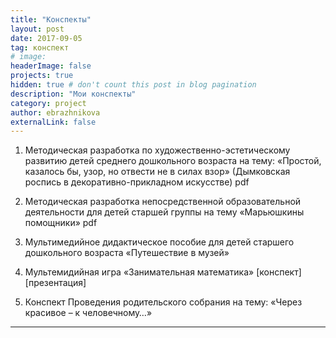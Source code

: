```yaml
---
title: "Конспекты"
layout: post
date: 2017-09-05
tag: конспект
# image: 
headerImage: false
projects: true
hidden: true # don't count this post in blog pagination
description: "Мои конспекты"
category: project
author: ebrazhnikova
externalLink: false
---
```


1. Методическая разработка по художественно-эстетическому развитию детей среднего дошкольного возраста на тему: «Простой, казалось бы, узор, но отвести не в силах взор» (Дымковская роспись в декоративно-прикладном искусстве) pdf

2. Методическая разработка непосредственной образовательной деятельности для детей старшей группы на тему «Марьюшкины помощники» pdf


3. Мультимедийное дидактическое пособие для детей старшего дошкольного возраста «Путешествие в музей»

4. Мультемидийная игра «Занимательная математика» [конспект] [презентация]

5. Конспект Проведения родительского собрания на тему: «Через красивое – к человечному…»

---